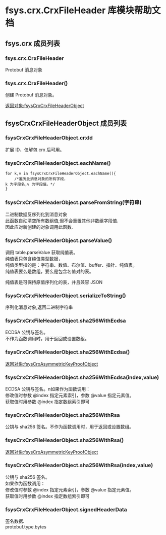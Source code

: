 # fsys.crx.CrxFileHeader 库模块帮助文档

<a id="fsys.crx"></a>
## fsys.crx 成员列表


<a id="fsys.crx.CrxFileHeader"></a>
### fsys.crx.CrxFileHeader 
 Protobuf 消息对象

<a id="fsys.crx.CrxFileHeader"></a>
### fsys.crx.CrxFileHeader() 
 创建 Protobuf 消息对象。  
  
[返回对象:fsysCrxCrxFileHeaderObject](#fsysCrxCrxFileHeaderObject)

<a id="fsysCrxCrxFileHeaderObject"></a>
## fsysCrxCrxFileHeaderObject 成员列表


<a id="fsysCrxCrxFileHeaderObject.crxId"></a>
### fsysCrxCrxFileHeaderObject.crxId 
 扩展 ID，仅解包 crx 后可用。

<a id="fsysCrxCrxFileHeaderObject.eachName"></a>
### fsysCrxCrxFileHeaderObject.eachName() 
 

```aardio
for k,v in fsysCrxCrxFileHeaderObject.eachName(){
	/*遍历此消息对象的所有字段，
k 为字段名,v 为字段值。*/
}
```



<a id="fsysCrxCrxFileHeaderObject.parseFromString"></a>
### fsysCrxCrxFileHeaderObject.parseFromString(字符串) 
 二进制数据反序列化到消息对象  
此函数自动清空所有数组值,但不会重置其他非数组字段值.  
因此应对新创建的对象调用此函数.

<a id="fsysCrxCrxFileHeaderObject.parseValue"></a>
### fsysCrxCrxFileHeaderObject.parseValue() 
 调用 table.parseValue 获取纯值表。  
纯值表只包含纯值类型数据，  
纯值类型指的是：字符串、数值、布尔值、buffer、指针、纯值表。  
纯值表要么是数组，要么是包含名值对的表。  
  
纯值表是可保持原值序列化的表，并且兼容 JSON

<a id="fsysCrxCrxFileHeaderObject.serializeToString"></a>
### fsysCrxCrxFileHeaderObject.serializeToString() 
 序列化消息对象,返回二进制字符串

<a id="fsysCrxCrxFileHeaderObject.sha256WithEcdsa"></a>
### fsysCrxCrxFileHeaderObject.sha256WithEcdsa 
 ECDSA 公钥与签名。  
不作为函数调用时，用于返回或设置数组。

<a id="fsysCrxCrxFileHeaderObject.sha256WithEcdsa"></a>
### fsysCrxCrxFileHeaderObject.sha256WithEcdsa() 
 [返回对象:fsysCrxAsymmetricKeyProofObject](#fsysCrxAsymmetricKeyProofObject)

<a id="fsysCrxCrxFileHeaderObject.sha256WithEcdsa"></a>
### fsysCrxCrxFileHeaderObject.sha256WithEcdsa(index,value) 
 ECDSA 公钥与签名。n如果作为函数调用：  
修改值时参数 @index 指定元素索引，参数 @value 指定元素值。  
获取值时用参数 @index 指定数组索引即可

<a id="fsysCrxCrxFileHeaderObject.sha256WithRsa"></a>
### fsysCrxCrxFileHeaderObject.sha256WithRsa 
 公钥与 sha256 签名。不作为函数调用时，用于返回或设置数组。

<a id="fsysCrxCrxFileHeaderObject.sha256WithRsa"></a>
### fsysCrxCrxFileHeaderObject.sha256WithRsa() 
 [返回对象:fsysCrxAsymmetricKeyProofObject](#fsysCrxAsymmetricKeyProofObject)

<a id="fsysCrxCrxFileHeaderObject.sha256WithRsa"></a>
### fsysCrxCrxFileHeaderObject.sha256WithRsa(index,value) 
 公钥与 sha256 签名。  
如果作为函数调用：  
修改值时参数 @index 指定元素索引，参数 @value 指定元素值。  
获取值时用参数 @index 指定数组索引即可

<a id="fsysCrxCrxFileHeaderObject.signedHeaderData"></a>
### fsysCrxCrxFileHeaderObject.signedHeaderData 
 签名数据.  
protobuf.type.bytes

